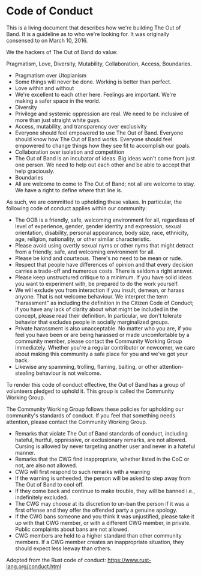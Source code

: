 # Code of Conduct

This is a living document that describes how we're building The Out of Band. It is a guideline as to who we're looking for. It was originally consensed to on March 10, 2016.

We the hackers of The Out of Band do value:

Pragmatism, Love, Diversity, Mutability, Collaboration, Access, Boundaries.

- Pragmatism over Utopianism
 - Some things will never be done. Working is better than perfect.
- Love within and without
 - We're excellent to each other here. Feelings are important. We're making a safer space in the world.
- Diversity
 - Privilege and systemic oppression are real. We need to be inclusive of more than just straight white guys.
- Access, mutability, and transparency over exclusivity
 - Everyone should feel empowered to use The Out of Band. Everyone should know how The Out of Band works. Everyone should feel empowered to change things how they see fit to accomplish our goals.
- Collaboration over isolation and competition
 - The Out of Band is an incubator of ideas. Big ideas won't come from just one person. We need to help out each other and be able to accept that help graciously.
- Boundaries
 - All are welcome to come to The Out of Band; not all are welcome to stay. We have a right to define where that line is.

As such, we are committed to upholding these values. In particular, the following code of conduct applies within our community:

- The OOB is a friendly, safe, welcoming environment for all, regardless of level of experience, gender, gender identity and expression, sexual orientation, disability, personal appearance, body size, race, ethnicity, age, religion, nationality, or other similar characteristic.
- Please avoid using overtly sexual nyms or other nyms that might detract from a friendly, safe, and welcoming environment for all.
- Please be kind and courteous. There's no need to be mean or rude.
- Respect that people have differences of opinion and that every decision carries a trade-off and numerous costs. There is seldom a right answer.
- Please keep unstructured critique to a minimum. If you have solid ideas you want to experiment with, be prepared to do the work yourself.
- We will exclude you from interaction if you insult, demean, or harass anyone. That is not welcome behaviour. We interpret the term "harassment" as including the definition in the Citizen Code of Conduct; if you have any lack of clarity about what might be included in the concept, please read their definition. In particular, we don't tolerate behavior that excludes people in socially marginalized groups.
- Private harassment is also unacceptable. No matter who you are, if you feel you have been or are being harassed or made uncomfortable by a community member, please contact the Community Working Group immediately. Whether you're a regular contributor or newcomer, we care about making this community a safe place for you and we've got your back.
- Likewise any spamming, trolling, flaming, baiting, or other attention-stealing behaviour is not welcome.

To render this code of conduct effective, the Out of Band has a group of volunteers pledged to uphold it. This group is called the Community Working Group.

The Community Working Group follows these policies for upholding our community's standards of conduct. If you feel that something needs attention, please contact the Community Working Group.

- Remarks that violate The Out of Band standards of conduct, including hateful, hurtful, oppressive, or exclusionary remarks, are not allowed. Cursing is allowed by never targeting another user and never in a hateful manner.
- Remarks that the CWG find inappropriate, whether listed in the CoC or not, are also not allowed.
- CWG will first respond to such remarks with a warning
- If the warning is unheeded, the person will be asked to step away from The Out of Band to cool off.
- If they come back and continue to make trouble, they will be banned i.e., indefinitely excluded.
- The CWG may choose at its discretion to un-ban the person if it was a first offense and they offer the offended party a genuine apology.
- If the CWG bans someone and you think it was unjustified, please take it up with that CWG member, or with a different CWG member, in private. Public complaints about bans are not allowed.
- CWG members are held to a higher standard than other community members. If a CWG member creates an inappropriate situation, they should expect less leeway than others.

Adopted from the Rust code of conduct: https://www.rust-lang.org/conduct.html
